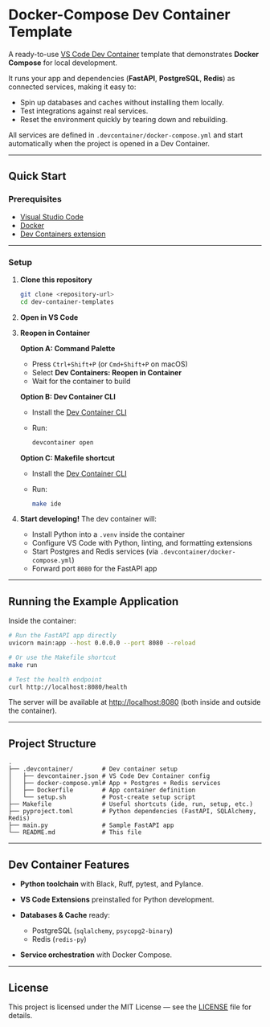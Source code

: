 # Docker-Compose Dev Container Template

A ready-to-use [VS Code Dev Container](https://code.visualstudio.com/docs/devcontainers/containers) template that demonstrates **Docker Compose** for local development.

It runs your app and dependencies (**FastAPI**, **PostgreSQL**, **Redis**) as connected services, making it easy to:

* Spin up databases and caches without installing them locally.
* Test integrations against real services.
* Reset the environment quickly by tearing down and rebuilding.

All services are defined in `.devcontainer/docker-compose.yml` and start automatically when the project is opened in a Dev Container.

---

## Quick Start

### Prerequisites

* [Visual Studio Code](https://code.visualstudio.com/)
* [Docker](https://www.docker.com/get-started)
* [Dev Containers extension](https://marketplace.visualstudio.com/items?itemName=ms-vscode-remote.remote-containers)

---

### Setup

1. **Clone this repository**

   ```bash
   git clone <repository-url>
   cd dev-container-templates
   ```

2. **Open in VS Code**

3. **Reopen in Container**

   **Option A: Command Palette**

   * Press `Ctrl+Shift+P` (or `Cmd+Shift+P` on macOS)
   * Select **Dev Containers: Reopen in Container**
   * Wait for the container to build

   **Option B: Dev Container CLI**

   * Install the [Dev Container CLI](https://code.visualstudio.com/docs/devcontainers/devcontainer-cli)
   * Run:

     ```bash
     devcontainer open
     ```

   **Option C: Makefile shortcut**

   * Install the [Dev Container CLI](https://code.visualstudio.com/docs/devcontainers/devcontainer-cli)
   * Run:

     ```bash
     make ide
     ```

4. **Start developing!**
   The dev container will:

   * Install Python into a `.venv` inside the container
   * Configure VS Code with Python, linting, and formatting extensions
   * Start Postgres and Redis services (via `.devcontainer/docker-compose.yml`)
   * Forward port `8080` for the FastAPI app

---

## Running the Example Application

Inside the container:

```bash
# Run the FastAPI app directly
uvicorn main:app --host 0.0.0.0 --port 8080 --reload

# Or use the Makefile shortcut
make run

# Test the health endpoint
curl http://localhost:8080/health
```

The server will be available at [http://localhost:8080](http://localhost:8080)
(both inside and outside the container).

---

## Project Structure

```
.
├── .devcontainer/        # Dev container setup
│   ├── devcontainer.json # VS Code Dev Container config
│   ├── docker-compose.yml# App + Postgres + Redis services
│   ├── Dockerfile        # App container definition
│   └── setup.sh          # Post-create setup script
├── Makefile              # Useful shortcuts (ide, run, setup, etc.)
├── pyproject.toml        # Python dependencies (FastAPI, SQLAlchemy, Redis)
├── main.py               # Sample FastAPI app
└── README.md             # This file
```

---

## Dev Container Features

* **Python toolchain** with Black, Ruff, pytest, and Pylance.
* **VS Code Extensions** preinstalled for Python development.
* **Databases & Cache** ready:

  * PostgreSQL (`sqlalchemy`, `psycopg2-binary`)
  * Redis (`redis-py`)
* **Service orchestration** with Docker Compose.

---

## License

This project is licensed under the MIT License — see the [LICENSE](LICENSE) file for details.

